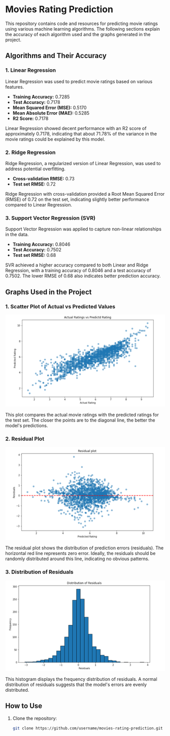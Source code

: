 # Movies Rating Prediction

This repository contains code and resources for predicting movie ratings using various machine learning algorithms. The following sections explain the accuracy of each algorithm used and the graphs generated in the project.

## Algorithms and Their Accuracy

### 1. Linear Regression
Linear Regression was used to predict movie ratings based on various features.

- **Training Accuracy:** 0.7285
- **Test Accuracy:** 0.7178
- **Mean Squared Error (MSE):** 0.5170
- **Mean Absolute Error (MAE):** 0.5285
- **R2 Score:** 0.7178

Linear Regression showed decent performance with an R2 score of approximately 0.7178, indicating that about 71.78% of the variance in the movie ratings could be explained by this model.

### 2. Ridge Regression
Ridge Regression, a regularized version of Linear Regression, was used to address potential overfitting.

- **Cross-validation RMSE:** 0.73
- **Test set RMSE:** 0.72

Ridge Regression with cross-validation provided a Root Mean Squared Error (RMSE) of 0.72 on the test set, indicating slightly better performance compared to Linear Regression.

### 3. Support Vector Regression (SVR)
Support Vector Regression was applied to capture non-linear relationships in the data.

- **Training Accuracy:** 0.8046
- **Test Accuracy:** 0.7502
- **Test set RMSE:** 0.68

SVR achieved a higher accuracy compared to both Linear and Ridge Regression, with a training accuracy of 0.8046 and a test accuracy of 0.7502. The lower RMSE of 0.68 also indicates better prediction accuracy.

## Graphs Used in the Project

### 1. Scatter Plot of Actual vs Predicted Values
![Scatter Plot](Scatterplot.png)

This plot compares the actual movie ratings with the predicted ratings for the test set. The closer the points are to the diagonal line, the better the model's predictions.

### 2. Residual Plot
![Residual Plot](Residualplot.png)

The residual plot shows the distribution of prediction errors (residuals). The horizontal red line represents zero error. Ideally, the residuals should be randomly distributed around this line, indicating no obvious patterns.

### 3. Distribution of Residuals
![Distribution of Residuals](Distributionplot.png)

This histogram displays the frequency distribution of residuals. A normal distribution of residuals suggests that the model's errors are evenly distributed.

## How to Use

1. Clone the repository:
   ```bash
   git clone https://github.com/username/movies-rating-prediction.git
